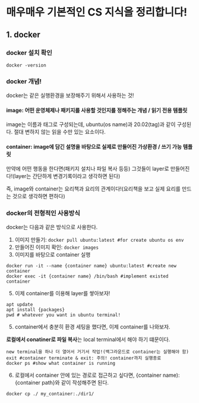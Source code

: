 # 매우매우 기본적인 CS 지식을 정리합니다!

## 1. docker

### docker 설치 확인
```
docker -version
```

### docker 개념!

docker는 같은 실행환경을 보장해주기 위해서 사용하는 것!

#### **image**: 어떤 운영체제나 패키지를 사용할 것인지를 정해주는 개념 / 읽기 전용 템플릿

image는 이름과 태그로 구성되는데, ubuntu(os name)과 20.02(tag)과 같이 구성된다. 절대 변하지 않는 읽을 수만 있는 요소이다.

#### **container**: image에 담긴 설명을 바탕으로 실제로 만들어진 가상환경 / 쓰기 가능 템플릿

만약에 어떤 행동을 한다면(패키지 설치나 파일 복사 등등) 그것들이 layer로 만들어진다!(layer는 간단하게 변경기록이라고 생각하면 된다) 

즉, image와 container는 요리책과 요리의 관계이다!(요리책을 보고 실제 요리를 만드는 것으로 생각하면 편하다)

### docker의 전형적인 사용방식

docker는 다음과 같은 방식으로 사용한다.

1. 이미지 만들기: ```docker pull ubuntu:latest #for create ubuntu os env```
2. 만들어진 이미지 확인: ```docker images```
3. 이미지를 바탕으로 container 실행
 ```
docker run -it --name {container name} ubuntu:latest #create new container
docker exec -it {container name} /bin/bash #implement existed container
```
5. 이제 container를 이용해 layer를 쌓아보자!
```
apt update
apt install {packages}
pwd # whatever you want in ubuntu terminal!
```
5. container에서 충분히 환경 세팅을 했다면, 이제 container를 나와보자.

**로컬에서 conatiner로 파일 복사**는 local terminal에서 해야 하기 떄문이다.
```
new terminal을 하나 더 열어서 거기서 작업!(백그라운드로 container는 실행해야 함)
exit #container terminate & exit: 주의! container까지 실행종료
docker ps #show what container is running
```
6. 로컬에서 container 안에 있는 경로로 접근하고 싶다면, {container name):{container path}와 같이 작성해주면 된다.
```
docker cp ./ my_container:./dir1/
``` 

